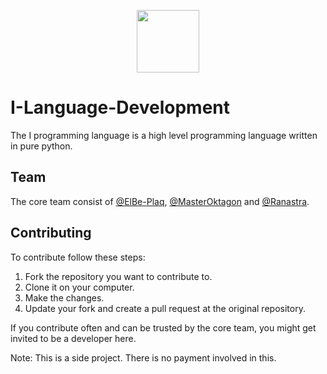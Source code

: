 <p align="center">
    <img src="https://github.com/I-Language-Development/I-language/blob/main/.github/logo-with-text.png" height="100px">
</p>

# I-Language-Development
The I programming language is a high level programming language written in pure python. 

## Team
The core team consist of [@ElBe-Plaq](https://github.com/ElBe-Plaq), [@MasterOktagon](https://github.com/MasterOktagon) and [@Ranastra](https://github.com/Ranastra).

## Contributing
To contribute follow these steps:
1. Fork the repository you want to contribute to.
2. Clone it on your computer.
3. Make the changes.
4. Update your fork and create a pull request at the original repository.

If you contribute often and can be trusted by the core team, you might get invited to be a developer here.

Note: This is a side project. There is no payment involved in this.
